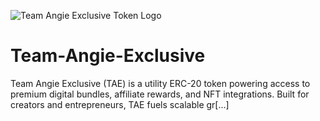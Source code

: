 ![Team Angie Exclusive Token Logo](assets/team-angie-exclusice.png)

# Team-Angie-Exclusive
Team Angie Exclusive (TAE) is a utility ERC-20 token powering access to premium digital bundles, affiliate rewards, and NFT integrations. Built for creators and entrepreneurs, TAE fuels scalable gr[...]
